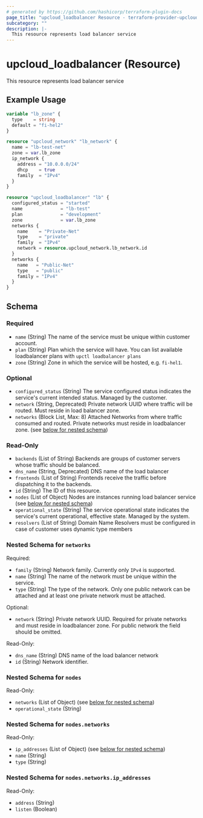 ```yaml
---
# generated by https://github.com/hashicorp/terraform-plugin-docs
page_title: "upcloud_loadbalancer Resource - terraform-provider-upcloud"
subcategory: ""
description: |-
  This resource represents load balancer service
---
```


# upcloud_loadbalancer (Resource)

This resource represents load balancer service

## Example Usage

```terraform
variable "lb_zone" {
  type    = string
  default = "fi-hel2"
}

resource "upcloud_network" "lb_network" {
  name = "lb-test-net"
  zone = var.lb_zone
  ip_network {
    address = "10.0.0.0/24"
    dhcp    = true
    family  = "IPv4"
  }
}

resource "upcloud_loadbalancer" "lb" {
  configured_status = "started"
  name              = "lb-test"
  plan              = "development"
  zone              = var.lb_zone
  networks {
    name    = "Private-Net"
    type    = "private"
    family  = "IPv4"
    network = resource.upcloud_network.lb_network.id
  }
  networks {
    name   = "Public-Net"
    type   = "public"
    family = "IPv4"
  }
}
```

<!-- schema generated by tfplugindocs -->
## Schema

### Required

- `name` (String) The name of the service must be unique within customer account.
- `plan` (String) Plan which the service will have. You can list available loadbalancer plans with `upctl loadbalancer plans`
- `zone` (String) Zone in which the service will be hosted, e.g. `fi-hel1`.

### Optional

- `configured_status` (String) The service configured status indicates the service's current intended status. Managed by the customer.
- `network` (String, Deprecated) Private network UUID where traffic will be routed. Must reside in load balancer zone.
- `networks` (Block List, Max: 8) Attached Networks from where traffic consumed and routed. Private networks must reside in loadbalancer zone. (see [below for nested schema](#nestedblock--networks))

### Read-Only

- `backends` (List of String) Backends are groups of customer servers whose traffic should be balanced.
- `dns_name` (String, Deprecated) DNS name of the load balancer
- `frontends` (List of String) Frontends receive the traffic before dispatching it to the backends.
- `id` (String) The ID of this resource.
- `nodes` (List of Object) Nodes are instances running load balancer service (see [below for nested schema](#nestedatt--nodes))
- `operational_state` (String) The service operational state indicates the service's current operational, effective state. Managed by the system.
- `resolvers` (List of String) Domain Name Resolvers must be configured in case of customer uses dynamic type members

<a id="nestedblock--networks"></a>
### Nested Schema for `networks`

Required:

- `family` (String) Network family. Currently only `IPv4` is supported.
- `name` (String) The name of the network must be unique within the service.
- `type` (String) The type of the network. Only one public network can be attached and at least one private network must be attached.

Optional:

- `network` (String) Private network UUID. Required for private networks and must reside in loadbalancer zone. For public network the field should be omitted.

Read-Only:

- `dns_name` (String) DNS name of the load balancer network
- `id` (String) Network identifier.


<a id="nestedatt--nodes"></a>
### Nested Schema for `nodes`

Read-Only:

- `networks` (List of Object) (see [below for nested schema](#nestedobjatt--nodes--networks))
- `operational_state` (String)

<a id="nestedobjatt--nodes--networks"></a>
### Nested Schema for `nodes.networks`

Read-Only:

- `ip_addresses` (List of Object) (see [below for nested schema](#nestedobjatt--nodes--networks--ip_addresses))
- `name` (String)
- `type` (String)

<a id="nestedobjatt--nodes--networks--ip_addresses"></a>
### Nested Schema for `nodes.networks.ip_addresses`

Read-Only:

- `address` (String)
- `listen` (Boolean)


